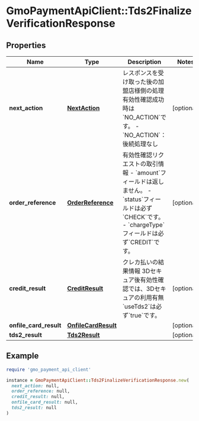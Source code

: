 # GmoPaymentApiClient::Tds2FinalizeVerificationResponse

## Properties

| Name | Type | Description | Notes |
| ---- | ---- | ----------- | ----- |
| **next_action** | [**NextAction**](NextAction.md) | レスポンスを受け取った後の加盟店様側の処理   有効性確認成功時は&#x60;NO_ACTION&#x60;です。 - &#x60;NO_ACTION&#x60;：後続処理なし  | [optional] |
| **order_reference** | [**OrderReference**](OrderReference.md) | 有効性確認リクエストの取引情報     - &#x60;amount&#x60;フィールドは返しません。   - &#x60;status&#x60;フィールドは必ず&#x60;CHECK&#x60;です。     - &#x60;chargeType&#x60;フィールドは必ず&#x60;CREDIT&#x60;です。  | [optional] |
| **credit_result** | [**CreditResult**](CreditResult.md) | クレカ払いの結果情報   3Dセキュア後有効性確認では、3Dセキュアの利用有無&#x60;useTds2&#x60;は必ず&#x60;true&#x60;です。  | [optional] |
| **onfile_card_result** | [**OnfileCardResult**](OnfileCardResult.md) |  | [optional] |
| **tds2_result** | [**Tds2Result**](Tds2Result.md) |  | [optional] |

## Example

```ruby
require 'gmo_payment_api_client'

instance = GmoPaymentApiClient::Tds2FinalizeVerificationResponse.new(
  next_action: null,
  order_reference: null,
  credit_result: null,
  onfile_card_result: null,
  tds2_result: null
)
```

